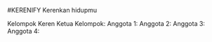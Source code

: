 #KERENIFY
Kerenkan hidupmu

Kelompok Keren
Ketua Kelompok:
Anggota 1: 
Anggota 2: 
Anggota 3: 
Anggota 4: 
